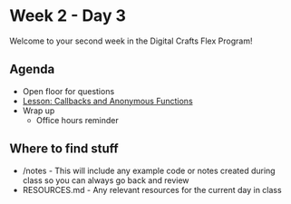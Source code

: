 # Week 2 - Day 3

Welcome to your second week in the Digital Crafts Flex Program!

## Agenda

- Open floor for questions
- [Lesson: Callbacks and Anonymous Functions](https://learn.digitalcrafts.com/flex/lessons/solving-problems-using-code-js/callbacks/#learning-objectives)
- Wrap up
  - Office hours reminder

## Where to find stuff
- /notes - This will include any example code or notes created during class so you can always go back and review
- RESOURCES.md - Any relevant resources for the current day in class

